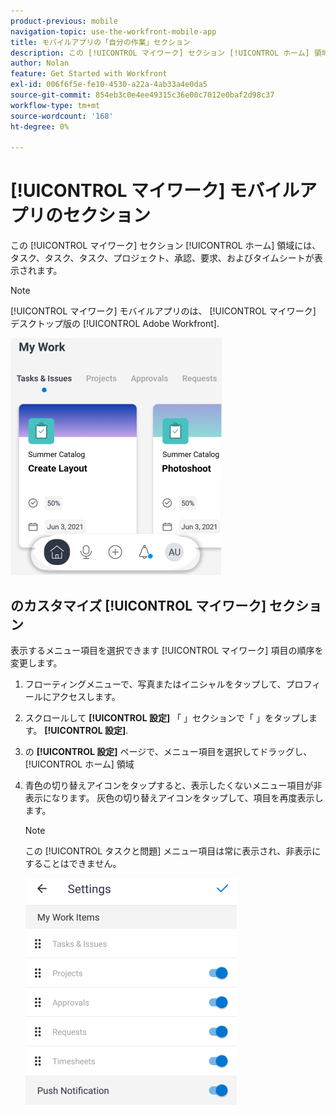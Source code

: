 ```yaml
---
product-previous: mobile
navigation-topic: use-the-workfront-mobile-app
title: モバイルアプリの「自分の作業」セクション
description: この [!UICONTROL マイワーク] セクション [!UICONTROL ホーム] 領域には、タスク、タスク、タスク、プロジェクト、承認、要求、およびタイムシートが表示されます。
author: Nolan
feature: Get Started with Workfront
exl-id: 006f6f5e-fe10-4530-a22a-4ab33a4e0da5
source-git-commit: 854eb3c0e4ee49315c36e00c7012e0baf2d98c37
workflow-type: tm+mt
source-wordcount: '168'
ht-degree: 0%

---
```


# [!UICONTROL マイワーク] モバイルアプリのセクション

この [!UICONTROL マイワーク] セクション [!UICONTROL ホーム] 領域には、タスク、タスク、タスク、プロジェクト、承認、要求、およびタイムシートが表示されます。

>[!NOTE]
>
>[!UICONTROL マイワーク] モバイルアプリのは、 [!UICONTROL マイワーク] デスクトップ版の [!UICONTROL Adobe Workfront].

![](assets/home-myworksection-338x379.png)

## のカスタマイズ [!UICONTROL マイワーク] セクション

表示するメニュー項目を選択できます [!UICONTROL マイワーク] 項目の順序を変更します。

1. フローティングメニューで、写真またはイニシャルをタップして、プロフィールにアクセスします。
1. スクロールして **[!UICONTROL 設定]** 「 」セクションで「 」をタップします。 **[!UICONTROL 設定]**.
1. の **[!UICONTROL 設定]** ページで、メニュー項目を選択してドラッグし、 [!UICONTROL ホーム] 領域
1. 青色の切り替えアイコンをタップすると、表示したくないメニュー項目が非表示になります。 灰色の切り替えアイコンをタップして、項目を再度表示します。

   >[!NOTE]
   >
   >この [!UICONTROL タスクと問題] メニュー項目は常に表示され、非表示にすることはできません。

   ![](assets/mobile-settings-338x366.png)
